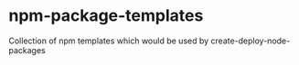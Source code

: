 # npm-package-templates
Collection of npm templates which would be used by create-deploy-node-packages
